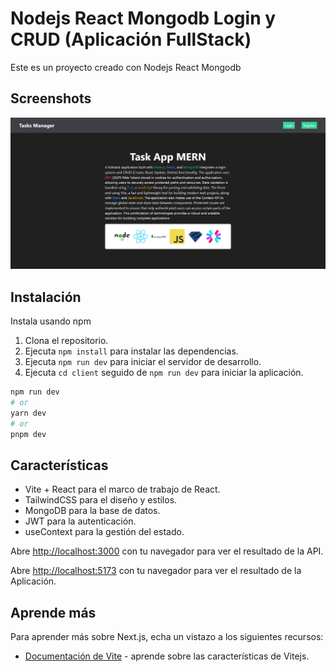 # Nodejs React Mongodb Login y CRUD (Aplicación FullStack)

Este es un proyecto creado con Nodejs React Mongodb

## Screenshots

![Screenshot #1](./client/public/sc.png)

## Instalación

Instala usando npm

1. Clona el repositorio.
2. Ejecuta `npm install` para instalar las dependencias.
3. Ejecuta `npm run dev` para iniciar el servidor de desarrollo.
4. Ejecuta `cd client` seguido de `npm run dev` para iniciar la aplicación.

```bash
npm run dev
# or
yarn dev
# or
pnpm dev
```

## Características

- Vite + React para el marco de trabajo de React.
- TailwindCSS para el diseño y estilos.
- MongoDB para la base de datos.
- JWT para la autenticación.
- useContext para la gestión del estado.

Abre [http://localhost:3000](http://localhost:3000) con tu navegador para ver el resultado de la API.

Abre [http://localhost:5173](http://localhost:5173) con tu navegador para ver el resultado de la Aplicación.

## Aprende más

Para aprender más sobre Next.js, echa un vistazo a los siguientes recursos:

- [Documentación de Vite](https://vitejs.dev/guide/) - aprende sobre las características de Vitejs.
